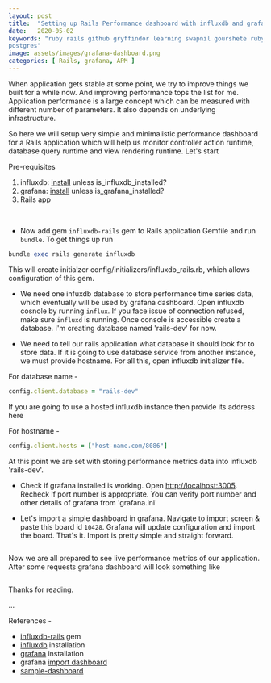```yaml
---
layout: post
title:  "Setting up Rails Performance dashboard with influxdb and grafana"
date:   2020-05-02
keywords: "ruby rails github gryffindor learning swapnil gourshete ruby on rails database primary_key reset sequence
postgres"
image: assets/images/grafana-dashboard.png
categories: [ Rails, grafana, APM ]
---
```


When application gets stable at some point, we try to improve things we built for a while now. And improving performance
tops the list for me. Application performance is a large concept which can be measured with different number of parameters.
It also depends on underlying infrastructure.
 
So here we will setup very simple and minimalistic performance dashboard for a Rails application which will help us monitor
 controller action runtime, database query runtime and view rendering runtime. Let's start


Pre-requisites
1. influxdb: [install](https://docs.influxdata.com/influxdb/v1.8/introduction/install/) unless is_influxdb_installed?
2. grafana: [install](https://grafana.com/docs/grafana/latest/) unless is_grafana_installed?
3. Rails app

<br>

- Now add gem `influxdb-rails` gem to Rails application Gemfile and run `bundle`. To get things up run
```ruby
bundle exec rails generate influxdb
```
This will create initialzer config/initializers/influxdb_rails.rb, which allows configuration of this gem.

- We need one infuxdb database to store performance time series data, which eventually will be used by grafana dashboard.
 Open influxdb cosnole by running `influx`. If you face issue of connection refused, make sure `influxd` is running. 
 Once console is accessible create a database. I'm creating database named 'rails-dev' for now.
 
- We need to tell our rails application what database it should look for to store data. If it is going to use database service
 from another instance, we must provide hostname. For all this, open influxdb initializer file. 
 
 For database name -
 ```ruby
 config.client.database = "rails-dev"
```

If you are going to use a hosted influxdb instance then provide its address here
 
 For hostname - 
 ```ruby
 config.client.hosts = ["host-name.com/8086"]
```
 
 At this point we are set with storing performance metrics data into influxdb 'rails-dev'.
 
- Check if grafana installed is working. Open [http://localhost:3005](http://localhost:3005). Recheck if port number is
appropriate. You can verify port number and other details of grafana from 'grafana.ini'

- Let's import a simple dashboard in grafana. Navigate to import screen & paste this board id `10428`. Grafana will update
configuration and import the board. That's it. Import is pretty simple and straight forward. 

<img src="{{ '/assets/images/grafana_import_step1.png' | prepend: site.baseurl }}" alt="">

Now we are all prepared to see live performance metrics of our application. After some requests grafana dashboard will 
look something like

<img src="{{ '/assets/images/grafana-dashboard.png' | prepend: site.baseurl }}" alt="">


Thanks for reading.

...

  References - 
 
- [influxdb-rails](https://github.com/influxdata/influxdb-rails) gem
- [influxdb](https://docs.influxdata.com/influxdb/v1.8/introduction/install/) installation
- [grafana](https://grafana.com/docs/grafana/latest/) installation
- grafana [import dashboard](https://grafana.com/docs/grafana/latest/reference/export_import/#importing-a-dashboard)
- [sample-dashboard](https://github.com/influxdata/influxdb-rails/tree/master/sample-dashboard)
